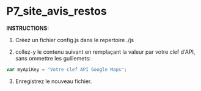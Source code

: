 # P7_site_avis_restos

**INSTRUCTIONS:**

1. Créez un fichier config.js dans le repertoire ./js

2. collez-y le contenu suivant en remplaçant la valeur par votre clef d'API, sans ommettre les guillemets:

```javascript
var myApiKey = "Votre clef API Google Maps"; 
```


3. Enregistrez le nouveau fichier.
            